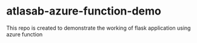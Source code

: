 # atlasab-azure-function-demo
This repo is created to demonstrate the working of flask application using azure function
